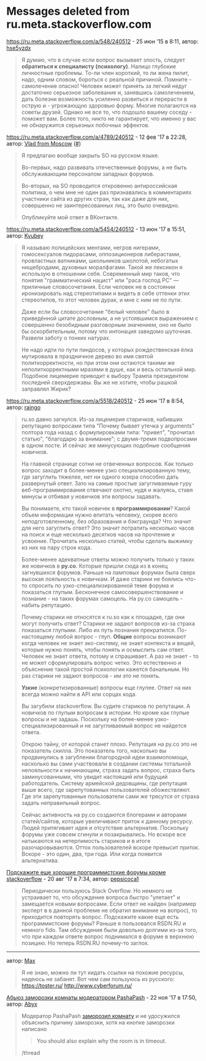 # Messages deleted from ru.meta.stackoverflow.com

https://ru.meta.stackoverflow.com/a/548/240512 - 25 июн '15 в 8:11, автор: [hse5yzdx](https://ru.meta.stackoverflow.com/users/31258/hse5yzdx)

> Я думаю, что в случае если вопрос вызывает злость, следует
> **обратиться к специалисту (психологу)**. Налицо глубокие личностные проблемы. То-ли член короткий, то ли жена пилит, надо, одним словом,
> бороться с реальной причиной. Помните - самолечение опасно! Человек
> может принять за легкий недуг достаточно серьезное заболевание и,
> занявшись самолечением, дать болезни возможность усиленно развиться и
> перерасти в острую и - угрожающую здоровью форму. Многие полагаются на
> советы друзей. Однако не все то, что подошло вашему соседу - поможет
> вам. Более того, никто не гарантирует, что именно у вас не обнаружится
> серьезных побочных эффектов.

https://ru.meta.stackoverflow.com/a/4789/240512 - 12 фев '17 в 22:28, автор: [Vlad from Moscow](https://ru.meta.stackoverflow.com/users/183394/vlad-from-moscow) (<a name="4789" href="#4789">#</a>)

> Я предлагаю вообще закрыть SO на русском языке.
> 
> Во-первых, надо развивать отечественные форумы, а не быть
> обслуживающим персоналом западных форумов.
> 
> Во-вторых, на SO проводится откровенно антироссийская политика, о чем
> мне не один раз признавались в комментариях участники сайта из других
> стран, так как даже для них, совершенно не заинтересованных лиц, это
> было очевидно.
> 
> Опубликуйте мой ответ в ВКонтакте.

https://ru.meta.stackoverflow.com/a/5454/240512 - 13 июн '17 в 15:51, автор: [Kyubey](https://ru.meta.stackoverflow.com/users/176051/kyubey)

>Я называю полицейских ментами, негров нигерами, гомосексуалов пидорасами, оппозиционеров либерастами, провластных ватниками, школьников школотой, небогатых нищебродами, духовных моралфагами. Такой же лексикон я использую в отношении себя. Современный мир таков, что понятия "грамматический нацист" или "раса господ PC" — приличные словосочетания. Если человек не в состоянии иронизировать над стереотипами и видеть в себе оттенки этих стереотипов, то этот человек дурак, и мне с ним не по пути.
>
>Даже если бы словосочетание "белый человек" было в приведённой цитате дословным, а не устоявшимся выражением с совершенно безобидным разговорным значением, оно не было бы оскорбительным, потому что интонация заведомо шуточная. Развели заботу о тонких натурах.
>
>Не надо идти по пути пиндосов, у которых рождественская ёлка мутировала в праздничное дерево во имя святой политкорректности, но при этом они остаются такими же неполиткорректными мразями в душе, как и весь остальной мир. Подобное лицемерие приводит к выбору Трампа президентом последней сверхдержавы. Вы же не хотите, чтобы рашкой заправлял Жирик?

https://ru.meta.stackoverflow.com/a/5518/240512 - 25 июн '17 в 8:54, автор: [raingo](https://ru.meta.stackoverflow.com/users/234714/raingo)

> ru.so давно загнулся. Из-за лицемерия старичков, набивших репутацию
> вопросами типа "Почему бывает утечка у arguments" полтора года назад с
> формулировками типа: "привет", "прочитал статью", "благодарю за
> внимание"; с двумя-тремя подвопросами в одном посте. И сейчас же
> минусующих подобные сообщения новичков.
> 
> На главной странице сотни не отвеченных вопросов. Как только вопрос
> заходит в более-менее узко специализированную тему, где загуглить
> тяжелее, нет ни одного юзера способно дать развернутый ответ. Зато на
> самые простые загугливаемые гуру веб-программирования отвечают охотно,
> нудя и жалуясь, ставя минусы и отбивая у новичков эти вопросы
> задавать.
> 
> Вы понимаете, кто такой новичек в **программировании**? Какой объем
> информации нужно впитать человеку, скорее всего неподготовленному, без
> образования и бэкграунда? Что значит для него загуглить ответ? Это
> значит потратить несколько часов на поиск и еще несколько десятков
> часов на прочтение и усвоение. Прочитать несколько статей, чтобы
> сделать выжимку из них на пару строк кода.
> 
> Более-менее адекватные ответы можно получить только у таких же
> новичков в **ру.со**. Которые пришли сюда из в конец загнувшихся
> форумов. Раньше на ламповых форумах была сверх высокая лояльность к
> новичкам. И даже старики не боялись что-то спросить по
> узко-специализированной теме форума и показаться глупым. Бесконечное
> самосовершенствование и познание - на таких форумах самоцель. На ру.со
> самоцель - набить репутацию.
> 
> Почему старики не относятся к ru.so как к площадке, где они могут
> получить ответ? Старики не задают вопросов из-за страха показаться
> глупыми. Либо их путь познания прекратился. По-настоящему любой вопрос - глуп. **Общие** вопросы возникают когда человек не знает эко-систему, не знает контекста и вещей, которые нужно понять, чтобы
> понять и осмыслить сам ответ. Человек не знает ответа, потому и
> спрашивает. А раз не знает - то не может сформулировать вопрос четко.
> Это естественно и объяснение такой простой психологии кажется
> банальным. Но раз старики не задают вопросов - им это не понять.
> 
> **Узкие** (конкретизированные) вопросы еще глупее. Ответ на них всегда можно найти в API или сорцах кода.
> 
> Вы загубили stackoverflow. Вы судите стариков по репутации. А новичков
> по глупым вопросам в истории. Но кроме как глупые вопросы и не задашь.
> Поскольку на более-менее узко-специализированный и не загугливаемый
> вопрос не найдется ответа.
> 
> Открою тайну, от которой станет плохо. Репутация на ру.со это не
> показатель скилла. Это показатель того, насколько вы продвинулись в
> загублении благородной идеи взаимопомощи, насколько вы сами
> участвовали в создании системы тотальной нелояльности к начинающим,
> страха задать вопрос, страха быть заминусованными, что увидит
> настоящий или будущий работодатель. Систему армейской дедовщины, где
> репутация выше всего, где зарепутованных пользователей обожествляют.
> Где эти зарепутованные пользователи сами же трясутся от страха задать
> неправильный вопрос.
> 
> Сейчас активность на ру.со создаются блогерами и авторами
> статей/сайтов, которые увеличивают приток к данному ресурсу. Людей
> притягивает идея и отсутствие альтернатив. Поскольку форумы уже совсем
> сгинули и позакрывались. Но вскоре все натыкаются на нетерпимость
> стариков и в итоге разочаровываются. Отток пользователей вскоре
> превысит приток. Вскоре - это один, два, три года. Или когда появится
> альтернатива.

[Подскажите еще хорошие программистские форумы кроме stackoverflow](https://ru.stackoverflow.com/questions/708164/) - 20 авг '17 в 7:34, автор: [pepsicoca1](https://ru.stackoverflow.com/users/192421/pepsicoca1)

> Периодически пользуюсь Stack Overflow. Но немного не устраивает то,
> что обсуждение вопроса быстро "улетает" и замещается новыми вопросами.
> Если ответ не найден (например эксперт в в данной проблеме не обратил
> внимание на вопрос), то приходится повторять вопрос. Подскажите какие
> еще есть программистские форумы? Раньше я пользовался RSDN.RU и
> немного fido. Там обсуждения были довольно долгими из-за того, что при
> каждом ответе вопрос поднимался в форуме в верхнюю позицию. Но теперь
> RSDN.RU почему-то заглох.

--------------------
автор: [Max](https://ru.stackoverflow.com/users/264092/max)

>Я не знаю, можно ли тут кидать ссылки на похожие ресурсы, надеюсь не забанят. Вот чем сам пользуюсь из русского:
>https://toster.ru/
>http://www.cyberforum.ru/

[Абьюз заморозки комнаты модератором PashaPash](https://ru.meta.stackoverflow.com/questions/6428/) - 22 ноя '17 в 17:50, автор: [Abyx](https://ru.meta.stackoverflow.com/users/177684/abyx)

> Модератор PashaPash [заморозил
> комнату](https://chat.stackexchange.com/transcript/message/41301295#41301295)
> и не удосужился объяснить причину заморозки, хотя на кнопке заморозки
> написано
> 
> > You should also explain why the room is in timeout.
> 
> /thread
